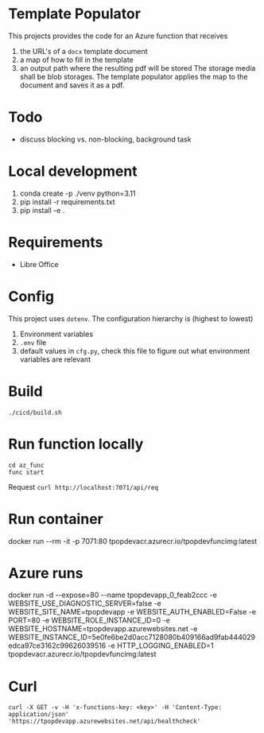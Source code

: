 # Template Populator

This projects provides the code for an Azure function that receives 
1. the URL's of a `docx` template document
2. a map of how to fill in the template
3. an output path where the resulting pdf will be stored
The storage media shall be blob storages. The template populator applies the map to the document and saves it as a pdf.

# Todo
- discuss blocking vs. non-blocking, background task

# Local development
1. conda create -p ./venv python=3.11
2. pip install -r requirements.txt
3. pip install -e .

# Requirements
- Libre Office

# Config
This project uses `dotenv`. The configuration hierarchy is (highest to lowest)
1. Environment variables
2. `.env` file
3. default values in `cfg.py`, check this file to figure out what environment variables are relevant


# Build
`./cicd/build.sh`

# Run function locally
```
cd az_func
func start
```
Request `curl http://localhost:7071/api/req`

# Run container
docker run --rm -it -p 7071:80 tpopdevacr.azurecr.io/tpopdevfuncimg:latest

# Azure runs
docker run -d --expose=80 --name tpopdevapp_0_feab2ccc -e WEBSITE_USE_DIAGNOSTIC_SERVER=false -e WEBSITE_SITE_NAME=tpopdevapp -e WEBSITE_AUTH_ENABLED=False -e PORT=80 -e WEBSITE_ROLE_INSTANCE_ID=0 -e WEBSITE_HOSTNAME=tpopdevapp.azurewebsites.net -e WEBSITE_INSTANCE_ID=5e0fe6be2d0acc7128080b409166ad9fab444029edca97ce3162c99626039516 -e HTTP_LOGGING_ENABLED=1 tpopdevacr.azurecr.io/tpopdevfuncimg:latest

# Curl
```
curl -X GET -v -H 'x-functions-key: <key>' -H 'Content-Type: application/json' 'https://tpopdevapp.azurewebsites.net/api/healthcheck'
```
